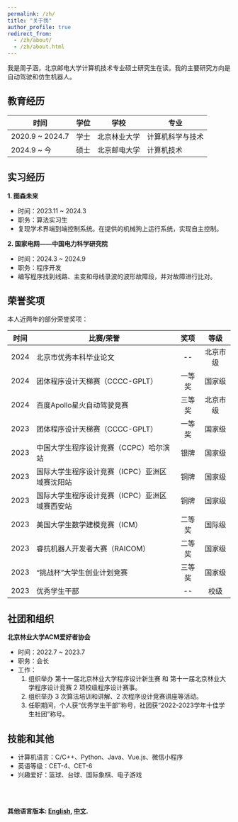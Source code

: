 ```yaml
---
permalink: /zh/
title: "关于我"
author_profile: true
redirect_from: 
  - /zh/about/
  - /zh/about.html
---
```


我是周子涵，北京邮电大学计算机技术专业硕士研究生在读。我的主要研究方向是自动驾驶和仿生机器人。

## 教育经历

| 时间 | 学位 | 学校 | 专业 |
| ---- | :----: | ---- | ---- |
| 2020.9 ~ 2024.7 | 学士 | 北京林业大学 | 计算机科学与技术 |
| 2024.9 ~ 今 | 硕士 | 北京邮电大学 | 计算机技术 |

## 实习经历
**1. 图森未来**
- 时间：2023.11 ~ 2024.3
- 职务：算法实习生
- 复现学术界端到端控制系统。在提供的机械狗上运行系统，实现自主控制。

**2. 国家电网——中国电力科学研究院**
- 时间：2024.3 ~ 2024.9
- 职务：程序开发
- 编写程序找到线路、主变和母线录波的波形故障段，并对故障进行比对。

## 荣誉奖项
本人近两年的部分荣誉奖项：

| 时间 | 比赛/荣誉 | 奖项 | 等级 |
| :----: | ---- | :----: | :----: |
| 2024 | 北京市优秀本科毕业论文 | -- | 北京市级 |
| 2024 | 团体程序设计天梯赛（CCCC-GPLT） | 一等奖 | 国家级 |
| 2024 | 百度Apollo星火自动驾驶竞赛 | 三等奖 | 北京市级 |
| 2023 | 团体程序设计天梯赛（CCCC-GPLT） | 一等奖 | 国家级 |
| 2023 | 中国大学生程序设计竞赛（CCPC）哈尔滨站 | 银牌 | 国家级 |
| 2023 | 国际大学生程序设计竞赛（ICPC）亚洲区域赛沈阳站 | 铜牌 | 国家级 |
| 2023 | 国际大学生程序设计竞赛（ICPC）亚洲区域赛西安站 | 铜牌 | 国家级 |
| 2023 | 美国大学生数学建模竞赛（ICM） | 二等奖 | 国际级 |
| 2023 | 睿抗机器人开发者大赛（RAICOM） | 二等奖 | 国家级 |
| 2023 | “挑战杯”大学生创业计划竞赛 | 三等奖 | 国家级 |
| 2023 | 优秀学生干部 | -- | 校级 |

## 社团和组织
**北京林业大学ACM爱好者协会**
- 时间：2022.7 ~ 2023.7
- 职务：会长
- 工作：
  1. 组织举办 第十一届北京林业大学程序设计新生赛 和 第十一届北京林业大学程序设计竞赛 2 项校级程序设计赛事。
  2. 组织举办 3 次算法培训和讲解、2 次程序设计竞赛讲座等活动。
  3. 任职期间，个人获“优秀学生干部”称号，社团获“2022-2023学年十佳学生社团”称号。

## 技能和其他
- 计算机语言：C/C++、Python、Java、Vue.js、微信小程序
- 英语等级：CET-4、CET-6
- 兴趣爱好：篮球、台球、国际象棋、电子游戏

<br><br>

**其他语言版本: [English](about.md), [中文](about_zh.md).**

<!-- 
This is the front page of a website that is powered by the [Academic Pages template](https://github.com/academicpages/academicpages.github.io) and hosted on GitHub pages. [GitHub pages](https://pages.github.com) is a free service in which websites are built and hosted from code and data stored in a GitHub repository, automatically updating when a new commit is made to the respository. This template was forked from the [Minimal Mistakes Jekyll Theme](https://mmistakes.github.io/minimal-mistakes/) created by Michael Rose, and then extended to support the kinds of content that academics have: publications, talks, teaching, a portfolio, blog posts, and a dynamically-generated CV. You can fork [this repository](https://github.com/academicpages/academicpages.github.io) right now, modify the configuration and markdown files, add your own PDFs and other content, and have your own site for free, with no ads! An older version of this template powers my own personal website at [stuartgeiger.com](http://stuartgeiger.com), which uses [this Github repository](https://github.com/staeiou/staeiou.github.io).

A data-driven personal website
======

Like many other Jekyll-based GitHub Pages templates, Academic Pages makes you separate the website's content from its form. The content & metadata of your website are in structured markdown files, while various other files constitute the theme, specifying how to transform that content & metadata into HTML pages. You keep these various markdown (.md), YAML (.yml), HTML, and CSS files in a public GitHub repository. Each time you commit and push an update to the repository, the [GitHub pages](https://pages.github.com/) service creates static HTML pages based on these files, which are hosted on GitHub's servers free of charge.

Many of the features of dynamic content management systems (like Wordpress) can be achieved in this fashion, using a fraction of the computational resources and with far less vulnerability to hacking and DDoSing. You can also modify the theme to your heart's content without touching the content of your site. If you get to a point where you've broken something in Jekyll/HTML/CSS beyond repair, your markdown files describing your talks, publications, etc. are safe. You can rollback the changes or even delete the repository and start over -- just be sure to save the markdown files! Finally, you can also write scripts that process the structured data on the site, such as [this one](https://github.com/academicpages/academicpages.github.io/blob/master/talkmap.ipynb) that analyzes metadata in pages about talks to display [a map of every location you've given a talk](https://academicpages.github.io/talkmap.html).

Getting started
======

1. Register a GitHub account if you don't have one and confirm your e-mail (required!)
1. Fork [this repository](https://github.com/academicpages/academicpages.github.io) by clicking the "fork" button in the top right.
1. Go to the repository's settings (rightmost item in the tabs that start with "Code", should be below "Unwatch"). Rename the repository "[your GitHub username].github.io", which will also be your website's URL.
1. Set site-wide configuration and create content & metadata (see below -- also see [this set of diffs](http://archive.is/3TPas) showing what files were changed to set up [an example site](https://getorg-testacct.github.io) for a user with the username "getorg-testacct")
1. Upload any files (like PDFs, .zip files, etc.) to the files/ directory. They will appear at https://[your GitHub username].github.io/files/example.pdf.  
1. Check status by going to the repository settings, in the "GitHub pages" section

Site-wide configuration
------

The main configuration file for the site is in the base directory in [_config.yml](https://github.com/academicpages/academicpages.github.io/blob/master/_config.yml), which defines the content in the sidebars and other site-wide features. You will need to replace the default variables with ones about yourself and your site's github repository. The configuration file for the top menu is in [_data/navigation.yml](https://github.com/academicpages/academicpages.github.io/blob/master/_data/navigation.yml). For example, if you don't have a portfolio or blog posts, you can remove those items from that navigation.yml file to remove them from the header.

Create content & metadata
------

For site content, there is one markdown file for each type of content, which are stored in directories like _publications,_talks, _posts,_teaching, or _pages. For example, each talk is a markdown file in the [_talks directory](https://github.com/academicpages/academicpages.github.io/tree/master/_talks). At the top of each markdown file is structured data in YAML about the talk, which the theme will parse to do lots of cool stuff. The same structured data about a talk is used to generate the list of talks on the [Talks page](https://academicpages.github.io/talks), each [individual page](https://academicpages.github.io/talks/2012-03-01-talk-1) for specific talks, the talks section for the [CV page](https://academicpages.github.io/cv), and the [map of places you've given a talk](https://academicpages.github.io/talkmap.html) (if you run this [python file](https://github.com/academicpages/academicpages.github.io/blob/master/talkmap.py) or [Jupyter notebook](https://github.com/academicpages/academicpages.github.io/blob/master/talkmap.ipynb), which creates the HTML for the map based on the contents of the_talks directory).

**Markdown generator**

I have also created [a set of Jupyter notebooks](https://github.com/academicpages/academicpages.github.io/tree/master/markdown_generator
) that converts a CSV containing structured data about talks or presentations into individual markdown files that will be properly formatted for the Academic Pages template. The sample CSVs in that directory are the ones I used to create my own personal website at stuartgeiger.com. My usual workflow is that I keep a spreadsheet of my publications and talks, then run the code in these notebooks to generate the markdown files, then commit and push them to the GitHub repository.

How to edit your site's GitHub repository
------

Many people use a git client to create files on their local computer and then push them to GitHub's servers. If you are not familiar with git, you can directly edit these configuration and markdown files directly in the github.com interface. Navigate to a file (like [this one](https://github.com/academicpages/academicpages.github.io/blob/master/_talks/2012-03-01-talk-1.md) and click the pencil icon in the top right of the content preview (to the right of the "Raw | Blame | History" buttons). You can delete a file by clicking the trashcan icon to the right of the pencil icon. You can also create new files or upload files by navigating to a directory and clicking the "Create new file" or "Upload files" buttons.

Example: editing a markdown file for a talk
![Editing a markdown file for a talk](/images/editing-talk.png)

For more info
------

More info about configuring Academic Pages can be found in [the guide](https://academicpages.github.io/markdown/). The [guides for the Minimal Mistakes theme](https://mmistakes.github.io/minimal-mistakes/docs/configuration/) (which this theme was forked from) might also be helpful. -->
